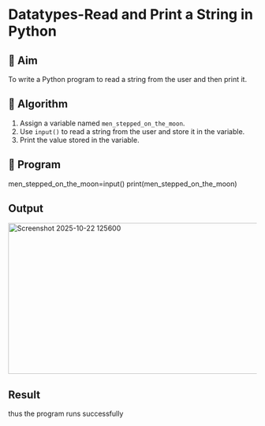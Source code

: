 # Datatypes-Read and Print a String in Python

## 🎯 Aim
To write a Python program to read a string from the user and then print it.

## 🧠 Algorithm
1. Assign a variable named `men_stepped_on_the_moon`.
2. Use `input()` to read a string from the user and store it in the variable.
3. Print the value stored in the variable.

## 🧾 Program
men_stepped_on_the_moon=input()
print(men_stepped_on_the_moon)

## Output
<img width="1211" height="306" alt="Screenshot 2025-10-22 125600" src="https://github.com/user-attachments/assets/56249188-b966-4f33-a380-a443a037c1a7" />


## Result
thus the program runs successfully

